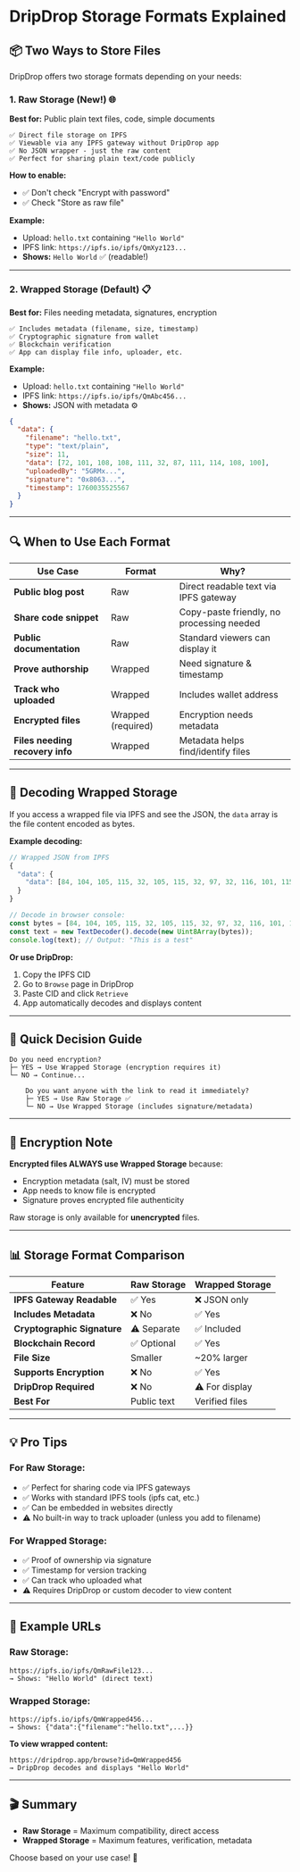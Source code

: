 # DripDrop Storage Formats Explained

## 📦 Two Ways to Store Files

DripDrop offers two storage formats depending on your needs:

### 1. **Raw Storage** (New!) 🌐
**Best for:** Public plain text files, code, simple documents

```
✅ Direct file storage on IPFS
✅ Viewable via any IPFS gateway without DripDrop app
✅ No JSON wrapper - just the raw content
✅ Perfect for sharing plain text/code publicly
```

**How to enable:**
- ✅ Don't check "Encrypt with password"
- ✅ Check "Store as raw file"

**Example:**
- Upload: `hello.txt` containing `"Hello World"`
- IPFS link: `https://ipfs.io/ipfs/QmXyz123...` 
- **Shows:** `Hello World` ✅ (readable!)

---

### 2. **Wrapped Storage** (Default) 📋
**Best for:** Files needing metadata, signatures, encryption

```
✅ Includes metadata (filename, size, timestamp)
✅ Cryptographic signature from wallet
✅ Blockchain verification
✅ App can display file info, uploader, etc.
```

**Example:**
- Upload: `hello.txt` containing `"Hello World"`
- IPFS link: `https://ipfs.io/ipfs/QmAbc456...`
- **Shows:** JSON with metadata ⚙️
```json
{
  "data": {
    "filename": "hello.txt",
    "type": "text/plain",
    "size": 11,
    "data": [72, 101, 108, 108, 111, 32, 87, 111, 114, 108, 100],
    "uploadedBy": "5GRMx...",
    "signature": "0x8063...",
    "timestamp": 1760035525567
  }
}
```

---

## 🔍 When to Use Each Format

| Use Case | Format | Why? |
|----------|--------|------|
| **Public blog post** | Raw | Direct readable text via IPFS gateway |
| **Share code snippet** | Raw | Copy-paste friendly, no processing needed |
| **Public documentation** | Raw | Standard viewers can display it |
| **Prove authorship** | Wrapped | Need signature & timestamp |
| **Track who uploaded** | Wrapped | Includes wallet address |
| **Encrypted files** | Wrapped (required) | Encryption needs metadata |
| **Files needing recovery info** | Wrapped | Metadata helps find/identify files |

---

## 💾 Decoding Wrapped Storage

If you access a wrapped file via IPFS and see the JSON, the `data` array is the file content encoded as bytes.

**Example decoding:**
```javascript
// Wrapped JSON from IPFS
{
  "data": {
    "data": [84, 104, 105, 115, 32, 105, 115, 32, 97, 32, 116, 101, 115, 116]
  }
}

// Decode in browser console:
const bytes = [84, 104, 105, 115, 32, 105, 115, 32, 97, 32, 116, 101, 115, 116];
const text = new TextDecoder().decode(new Uint8Array(bytes));
console.log(text); // Output: "This is a test"
```

**Or use DripDrop:**
1. Copy the IPFS CID
2. Go to `Browse` page in DripDrop
3. Paste CID and click `Retrieve`
4. App automatically decodes and displays content

---

## 🎯 Quick Decision Guide

```
Do you need encryption?
├─ YES → Use Wrapped Storage (encryption requires it)
└─ NO → Continue...
    
    Do you want anyone with the link to read it immediately?
    ├─ YES → Use Raw Storage ✅
    └─ NO → Use Wrapped Storage (includes signature/metadata)
```

---

## 🔐 Encryption Note

**Encrypted files ALWAYS use Wrapped Storage** because:
- Encryption metadata (salt, IV) must be stored
- App needs to know file is encrypted
- Signature proves encrypted file authenticity

Raw storage is only available for **unencrypted** files.

---

## 📊 Storage Format Comparison

| Feature | Raw Storage | Wrapped Storage |
|---------|-------------|-----------------|
| **IPFS Gateway Readable** | ✅ Yes | ❌ JSON only |
| **Includes Metadata** | ❌ No | ✅ Yes |
| **Cryptographic Signature** | ⚠️ Separate | ✅ Included |
| **Blockchain Record** | ✅ Optional | ✅ Yes |
| **File Size** | Smaller | ~20% larger |
| **Supports Encryption** | ❌ No | ✅ Yes |
| **DripDrop Required** | ❌ No | ⚠️ For display |
| **Best For** | Public text | Verified files |

---

## 💡 Pro Tips

### For Raw Storage:
- ✅ Perfect for sharing code via IPFS gateways
- ✅ Works with standard IPFS tools (ipfs cat, etc.)
- ✅ Can be embedded in websites directly
- ⚠️ No built-in way to track uploader (unless you add to filename)

### For Wrapped Storage:
- ✅ Proof of ownership via signature
- ✅ Timestamp for version tracking
- ✅ Can track who uploaded what
- ⚠️ Requires DripDrop or custom decoder to view content

---

## 🔗 Example URLs

### Raw Storage:
```
https://ipfs.io/ipfs/QmRawFile123...
→ Shows: "Hello World" (direct text)
```

### Wrapped Storage:
```
https://ipfs.io/ipfs/QmWrapped456...
→ Shows: {"data":{"filename":"hello.txt",...}}
```

**To view wrapped content:**
```
https://dripdrop.app/browse?id=QmWrapped456
→ DripDrop decodes and displays "Hello World"
```

---

## 🎬 Summary

- **Raw Storage** = Maximum compatibility, direct access
- **Wrapped Storage** = Maximum features, verification, metadata

Choose based on your use case! 🚀

